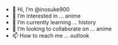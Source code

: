 - 👋 Hi, I’m @inosuke900
- 👀 I’m interested in ... anime
- 🌱 I’m currently learning ... history
- 💞️ I’m looking to collaborate on ... anime
- 📫 How to reach me ... outlook

<!---
inosuke900/inosuke900 is a ✨ special ✨ repository because its `README.md` (this file) appears on your GitHub profile.
You can click the Preview link to take a look at your changes.
--->
